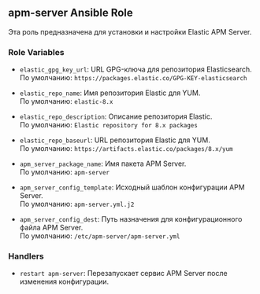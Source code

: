 ## apm-server Ansible Role

Эта роль предназначена для установки и настройки Elastic APM Server.

### Role Variables

- `elastic_gpg_key_url`: URL GPG-ключа для репозитория Elasticsearch.  
  По умолчанию: `https://packages.elastic.co/GPG-KEY-elasticsearch`

- `elastic_repo_name`: Имя репозитория Elastic для YUM.  
  По умолчанию: `elastic-8.x`

- `elastic_repo_description`: Описание репозитория Elastic.  
  По умолчанию: `Elastic repository for 8.x packages`

- `elastic_repo_baseurl`: URL репозитория Elastic для YUM.  
  По умолчанию: `https://artifacts.elastic.co/packages/8.x/yum`

- `apm_server_package_name`: Имя пакета APM Server.  
  По умолчанию: `apm-server`

- `apm_server_config_template`: Исходный шаблон конфигурации APM Server.  
  По умолчанию: `apm-server.yml.j2`

- `apm_server_config_dest`: Путь назначения для конфигурационного файла APM Server.  
  По умолчанию: `/etc/apm-server/apm-server.yml`

### Handlers

- `restart apm-server`: Перезапускает сервис APM Server после изменения конфигурации.
